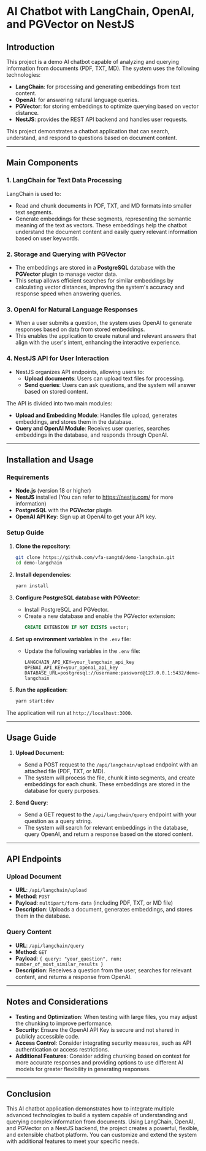 # AI Chatbot with LangChain, OpenAI, and PGVector on NestJS

## Introduction

This project is a demo AI chatbot capable of analyzing and querying information from documents (PDF, TXT, MD). The system uses the following technologies:

- **LangChain**: for processing and generating embeddings from text content.
- **OpenAI**: for answering natural language queries.
- **PGVector**: for storing embeddings to optimize querying based on vector distance.
- **NestJS**: provides the REST API backend and handles user requests.

This project demonstrates a chatbot application that can search, understand, and respond to questions based on document content.

---

## Main Components

### 1. LangChain for Text Data Processing

LangChain is used to:

- Read and chunk documents in PDF, TXT, and MD formats into smaller text segments.
- Generate embeddings for these segments, representing the semantic meaning of the text as vectors. These embeddings help the chatbot understand the document content and easily query relevant information based on user keywords.

### 2. Storage and Querying with PGVector

- The embeddings are stored in a **PostgreSQL** database with the **PGVector** plugin to manage vector data.
- This setup allows efficient searches for similar embeddings by calculating vector distances, improving the system's accuracy and response speed when answering queries.

### 3. OpenAI for Natural Language Responses

- When a user submits a question, the system uses OpenAI to generate responses based on data from stored embeddings.
- This enables the application to create natural and relevant answers that align with the user's intent, enhancing the interactive experience.

### 4. NestJS API for User Interaction

- NestJS organizes API endpoints, allowing users to:
  - **Upload documents**: Users can upload text files for processing.
  - **Send queries**: Users can ask questions, and the system will answer based on stored content.

The API is divided into two main modules:

- **Upload and Embedding Module**: Handles file upload, generates embeddings, and stores them in the database.
- **Query and OpenAI Module**: Receives user queries, searches embeddings in the database, and responds through OpenAI.

---

## Installation and Usage

### Requirements

- **Node.js** (version 18 or higher)
- **NestJS** installed (You can refer to https://nestjs.com/ for more information)
- **PostgreSQL** with the **PGVector** plugin
- **OpenAI API Key**: Sign up at OpenAI to get your API key.

### Setup Guide

1. **Clone the repository**:

   ```bash
   git clone https://github.com/vfa-sangtd/demo-langchain.git
   cd demo-langchain
   ```

2. **Install dependencies**:

   ```bash
   yarn install
   ```

3. **Configure PostgreSQL database with PGVector**:

   - Install PostgreSQL and PGVector.
   - Create a new database and enable the PGVector extension:
     ```sql
     CREATE EXTENSION IF NOT EXISTS vector;
     ```

4. **Set up environment variables** in the `.env` file:

   - Update the following variables in the `.env` file:
     ```dotenv
     LANGCHAIN_API_KEY=your_langchain_api_key
     OPENAI_API_KEY=your_openai_api_key
     DATABASE_URL=postgresql://username:password@127.0.0.1:5432/demo-langchain
     ```

5. **Run the application**:
   ```bash
   yarn start:dev
   ```

The application will run at `http://localhost:3000`.

---

## Usage Guide

1. **Upload Document**:

   - Send a POST request to the `/api/langchain/upload` endpoint with an attached file (PDF, TXT, or MD).
   - The system will process the file, chunk it into segments, and create embeddings for each chunk. These embeddings are stored in the database for query purposes.

2. **Send Query**:
   - Send a GET request to the `/api/langchain/query` endpoint with your question as a query string.
   - The system will search for relevant embeddings in the database, query OpenAI, and return a response based on the stored content.

---

## API Endpoints

### **Upload Document**

- **URL**: `/api/langchain/upload`
- **Method**: `POST`
- **Payload**: `multipart/form-data` (including PDF, TXT, or MD file)
- **Description**: Uploads a document, generates embeddings, and stores them in the database.

### **Query Content**

- **URL**: `/api/langchain/query`
- **Method**: `GET`
- **Payload**: `{ query: "your_question", num: number_of_most_similar_results }`
- **Description**: Receives a question from the user, searches for relevant content, and returns a response from OpenAI.

---

## Notes and Considerations

- **Testing and Optimization**: When testing with large files, you may adjust the chunking to improve performance.
- **Security**: Ensure the OpenAI API Key is secure and not shared in publicly accessible code.
- **Access Control**: Consider integrating security measures, such as API authentication or access restrictions.
- **Additional Features**: Consider adding chunking based on context for more accurate responses and providing options to use different AI models for greater flexibility in generating responses.

---

## Conclusion

This AI chatbot application demonstrates how to integrate multiple advanced technologies to build a system capable of understanding and querying complex information from documents. Using LangChain, OpenAI, and PGVector on a NestJS backend, the project creates a powerful, flexible, and extensible chatbot platform. You can customize and extend the system with additional features to meet your specific needs.
